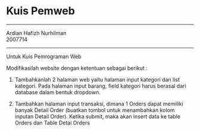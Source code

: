 # Kuis Pemweb
************************
Ardian Hafizh Nurhilman <br>
2007714
************************
Untuk Kuis Pemrograman Web

Modifikasilah website dengan ketentuan sebagai berikut :

1. Tambahkanlah 2 halaman web yaitu halaman input kategori dan list kategori. Pada halaman input barang, field kategori harus berasal dari database dalam bentuk dropdown.

2. Tambahkan halaman input transaksi, dimana 1 Orders dapat memiliki banyak Detail Order (buatkan tombol untuk menambahkan kolom inputan Detail Order). Ketika submit, maka akan insert data ke table Orders dan Table Detai Orders
